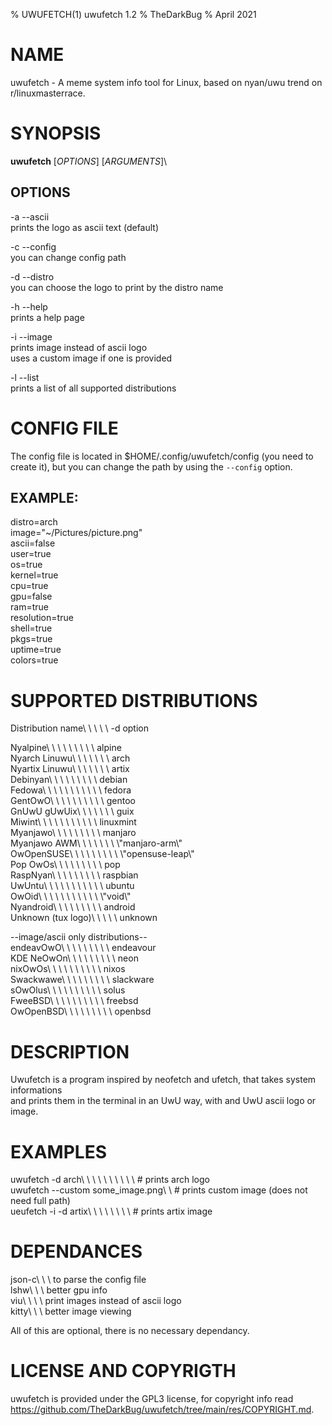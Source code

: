 % UWUFETCH(1) uwufetch 1.2
% TheDarkBug
% April 2021

<!---
I am using markdown instead of troff because i don't know how to use it, and the same could be for some people.
I also don't know if this is a good practice, but it works, so I am keeping it.
To "compile" this file you need pandoc (https://pandoc.org).
--->

# NAME

uwufetch - A meme system info tool for Linux, based on nyan/uwu trend on r/linuxmasterrace.

# SYNOPSIS

**uwufetch** [*OPTIONS*] [*ARGUMENTS*]\

## OPTIONS

-a --ascii\
prints the logo as ascii text (default)

-c --config\
you can change config path

-d --distro\
you can choose the logo to print by the distro name

-h --help\
prints a help page

-i --image\
prints image instead of ascii logo\
uses a custom image if one is provided

-l --list\
prints a list of all supported distributions

# CONFIG FILE

The config file is located in $HOME/.config/uwufetch/config (you need to create it), but you can change the path by using the `--config` option.

## EXAMPLE:
distro=arch\
image="~/Pictures/picture.png"\
ascii=false\
user=true\
os=true\
kernel=true\
cpu=true\
gpu=false\
ram=true\
resolution=true\
shell=true\
pkgs=true\
uptime=true\
colors=true


# SUPPORTED DISTRIBUTIONS

Distribution name\	\	\	\	\ -d option

Nyalpine\	\	\	\	\	\	\	\	\	alpine\
Nyarch Linuwu\	\	\	\	\	\	\ arch\
Nyartix Linuwu\	\	\	\	\	\	\ artix\
Debinyan\	\	\	\	\	\	\	\	\	debian\
Fedowa\	\	\	\	\	\	\	\	\	\	\ fedora\
GentOwO\	\	\	\	\	\	\	\	\	\ gentoo\
GnUwU gUwUix\	\	\	\	\	\	\	guix\
Miwint\	\	\	\	\	\	\	\	\	\	\ linuxmint\
Myanjawo\	\	\	\	\	\	\	\	\	manjaro\
Myanjawo AWM\	\	\	\	\	\	\	\\"manjaro-arm\\"\
OwOpenSUSE\	\	\	\	\	\	\	\	\ \\"opensuse-leap\\"\
Pop OwOs\	\	\	\	\	\	\	\	\	pop\
RaspNyan\	\	\	\	\	\	\	\	\	raspbian\
UwUntu\	\	\	\	\	\	\	\	\	\	\ ubuntu\
OwOid\	\	\	\	\	\	\	\	\	\	\ \\"void\\"\
Nyandroid\	\	\	\	\	\	\	\	\ android\
Unknown (tux logo)\	\	\	\	\ unknown

--image/ascii only distributions--\
endeavOwO\	\	\	\	\	\	\	\	\ endeavour\
KDE NeOwOn\	\	\	\	\	\	\	\	\ neon\
nixOwOs\	\	\	\	\	\	\	\	\	\ nixos\
Swackwawe\	\	\	\	\	\	\	\	\ slackware\
sOwOlus\	\	\	\	\	\	\	\	\	\ solus\
FweeBSD\	\	\	\	\	\	\	\	\	\ freebsd\
OwOpenBSD\	\	\	\	\	\	\	\	\ openbsd

# DESCRIPTION

Uwufetch is a program inspired by neofetch and ufetch, that takes system informations\
and prints them in the terminal in an UwU way, with and UwU ascii logo or image.

# EXAMPLES

uwufetch -d arch\	\	\	\	\	\	\	\	\	\	# prints arch logo\
uwufetch -\-custom some_image.png\	\	# prints custom image (does not need full path)\
ueufetch -i -d artix\	\	\	\	\	\	\	\	# prints artix image

# DEPENDANCES

json-c\	\	\ to parse the config file\
lshw\	\	\	better gpu info\
viu\	\	\	\ print images instead of ascii logo\
kitty\	\	\ better image viewing

All of this are optional, there is no necessary dependancy.

# LICENSE AND COPYRIGTH

uwufetch is provided under the GPL3 license, for copyright info read\
https://github.com/TheDarkBug/uwufetch/tree/main/res/COPYRIGHT.md.
